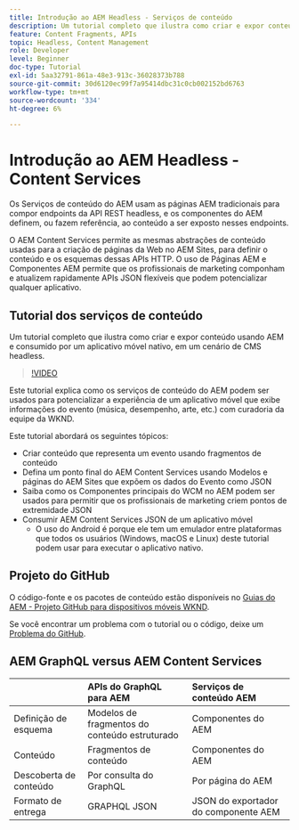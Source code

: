 ```yaml
---
title: Introdução ao AEM Headless - Serviços de conteúdo
description: Um tutorial completo que ilustra como criar e expor conteúdo usando o AEM Headless.
feature: Content Fragments, APIs
topic: Headless, Content Management
role: Developer
level: Beginner
doc-type: Tutorial
exl-id: 5aa32791-861a-48e3-913c-36028373b788
source-git-commit: 30d6120ec99f7a95414dbc31c0cb002152bd6763
workflow-type: tm+mt
source-wordcount: '334'
ht-degree: 6%

---
```


# Introdução ao AEM Headless - Content Services

Os Serviços de conteúdo do AEM usam as páginas AEM tradicionais para compor endpoints da API REST headless, e os componentes do AEM definem, ou fazem referência, ao conteúdo a ser exposto nesses endpoints.

O AEM Content Services permite as mesmas abstrações de conteúdo usadas para a criação de páginas da Web no AEM Sites, para definir o conteúdo e os esquemas dessas APIs HTTP. O uso de Páginas AEM e Componentes AEM permite que os profissionais de marketing componham e atualizem rapidamente APIs JSON flexíveis que podem potencializar qualquer aplicativo.

## Tutorial dos serviços de conteúdo

Um tutorial completo que ilustra como criar e expor conteúdo usando AEM e consumido por um aplicativo móvel nativo, em um cenário de CMS headless.

>[!VIDEO](https://video.tv.adobe.com/v/28315?quality=12&learn=on)

Este tutorial explica como os serviços de conteúdo do AEM podem ser usados para potencializar a experiência de um aplicativo móvel que exibe informações do evento (música, desempenho, arte, etc.) com curadoria da equipe da WKND.

Este tutorial abordará os seguintes tópicos:

* Criar conteúdo que representa um evento usando fragmentos de conteúdo
* Defina um ponto final do AEM Content Services usando Modelos e páginas do AEM Sites que expõem os dados do Evento como JSON
* Saiba como os Componentes principais do WCM no AEM podem ser usados para permitir que os profissionais de marketing criem pontos de extremidade JSON
* Consumir AEM Content Services JSON de um aplicativo móvel
   * O uso do Android é porque ele tem um emulador entre plataformas que todos os usuários (Windows, macOS e Linux) deste tutorial podem usar para executar o aplicativo nativo.

## Projeto do GitHub

O código-fonte e os pacotes de conteúdo estão disponíveis no [Guias do AEM - Projeto GitHub para dispositivos móveis WKND](https://github.com/adobe/aem-guides-wknd-mobile).

Se você encontrar um problema com o tutorial ou o código, deixe um [Problema do GitHub](https://github.com/adobe/aem-guides-wknd-mobile/issues).

## AEM GraphQL versus AEM Content Services

|                                | APIs do GraphQL para AEM | Serviços de conteúdo AEM |
|--------------------------------|:-----------------|:---------------------|
| Definição de esquema | Modelos de fragmentos do conteúdo estruturado | Componentes do AEM |
| Conteúdo | Fragmentos de conteúdo | Componentes do AEM |
| Descoberta de conteúdo | Por consulta do GraphQL | Por página do AEM |
| Formato de entrega | GRAPHQL JSON | JSON do exportador do componente AEM |
